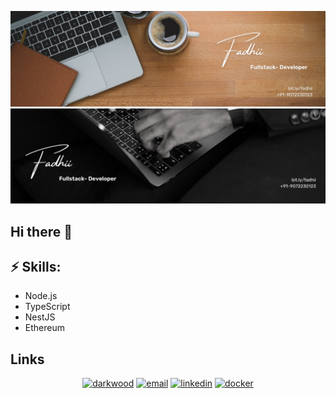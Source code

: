 ![Header image](assets/1.png)
![Header image](assets/2.png)
## Hi there 👋

<!--
**Fadhii/fadhii** is a ✨ _special_ ✨ repository because its `README.md` (this file) appears on your GitHub profile.

Here are some ideas to get you started:

- 🔭 I’m currently working on ...
- 🌱 I’m currently learning ...
- 👯 I’m looking to collaborate on ...
- 🤔 I’m looking for help with ...
- 💬 Ask me about ...
- 📫 How to reach me: ...
- 😄 Pronouns: ...
- ⚡ Fun fact: ...
-->

## ⚡ Skills:
- Node.js
- TypeScript
- NestJS
- Ethereum

## Links

<p align="center">
  <a href="https://bit.ly/fadhii/"><img src="https://img.icons8.com/fluent/32/000000/domain.png" alt="darkwood"/></a>
  <a href="mailto:fadhilhussain12@gmail.com"><img src="https://img.icons8.com/color/32/000000/gmail.png" alt="email"/></a>
  <a href="https://www.linkedin.com/in/fadhil-hussain-21414a28b"><img src="https://img.icons8.com/color/32/000000/linkedin.png" alt="linkedin"/></a>
  <a href="https://hub.docker.com/u/mmphego"><img src="https://img.icons8.com/color/32/000000/docker.png" alt="docker"/></a>
</p>
